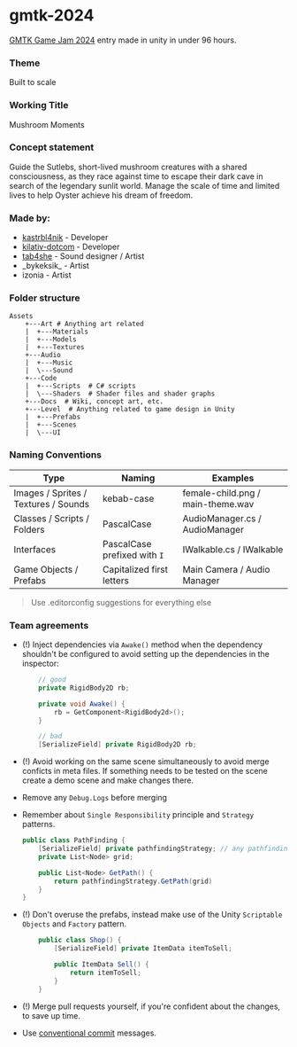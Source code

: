 # gmtk-2024

[GMTK Game Jam 2024](https://itch.io/jam/gmtk-2024) entry made in unity in under 96 hours.

### Theme
Built to scale

### Working Title
Mushroom Moments

### Concept statement
Guide the Sutlebs, short-lived mushroom creatures with a shared consciousness, as they race against time to escape their dark cave in search of the legendary sunlit world. Manage the scale of time and limited lives to help Oyster achieve his dream of freedom.

### Made by:

- [kastrbl4nik](https://github.com/kastrbl4nik) - Developer
- [kilativ-dotcom](https://github.com/kilativ-dotcom) - Developer
- [tab4she](https://github.com/tab4she) - Sound designer / Artist
- \_bykeksik\_ - Artist
- izonia - Artist

### Folder structure

```
Assets
    +---Art # Anything art related
    |  +---Materials
    |  +---Models
    |  +---Textures
    +---Audio
    |  +---Music
    |  \---Sound
    +---Code
    |  +---Scripts  # C# scripts
    |  \---Shaders  # Shader files and shader graphs
    +---Docs  # Wiki, concept art, etc.
    +---Level  # Anything related to game design in Unity
    |  +---Prefabs
    |  +---Scenes
    |  \---UI
```

### Naming Conventions

| Type                                 | Naming                       | Examples                          |
| ------------------------------------ | ---------------------------- | --------------------------------- |
| Images / Sprites / Textures / Sounds | kebab-case                   | female-child.png / main-theme.wav |
| Classes / Scripts / Folders          | PascalCase                   | AudioManager.cs / AudioManager    |
| Interfaces                           | PascalCase prefixed with `I` | IWalkable.cs / IWalkable          |
| Game Objects / Prefabs               | Capitalized first letters    | Main Camera / Audio Manager       |

> Use .editorconfig suggestions for everything else

### Team agreements

- (!) Inject dependencies via `Awake()` method when the dependency shouldn't be configured to avoid setting up the dependencies in the inspector:

    ```csharp
        // good
        private RigidBody2D rb;

        private void Awake() {
            rb = GetComponent<RigidBody2d>();
        }
    ```

    ```csharp
        // bad
        [SerializeField] private RigidBody2D rb;
    ```

- (!) Avoid working on the same scene simultaneously to avoid merge conficts in meta files. If something needs to be tested on the scene create a demo scene and make changes there.

- Remove any `Debug.Logs` before merging

- Remember about `Single Responsibility` principle and `Strategy` patterns.
    ```csharp
    public class PathFinding {
        [SerializeField] private pathfindingStrategy; // any pathfinding algorithm can be put here
        private List<Node> grid;

        public List<Node> GetPath() {
            return pathfindingStrategy.GetPath(grid)
        }
    }
    ```

- (!) Don't overuse the prefabs, instead make use of the Unity `Scriptable Objects` and `Factory` pattern. 
    ```csharp
        public class Shop() {
            [SerializeField] private ItemData itemToSell;

            public ItemData Sell() {
                return itemToSell;
            }
        }
    ```

- (!) Merge pull requests yourself, if you're confident about the changes, to save up time.

- Use [conventional commit](https://www.conventionalcommits.org/en/v1.0.0/) messages.
